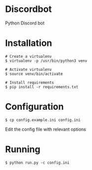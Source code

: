 # Discordbot
Python Discord bot

# Installation
```
# Create a virtualenv
$ virtualenv -p /usr/bin/python3 venv

# Activate virtualenv
$ source venv/bin/activate

# Install requirements
$ pip install -r requirements.txt
```

# Configuration
```$ cp config.example.ini config.ini```

Edit the config file with relevant options

# Running
```$ python run.py -c config.ini```
